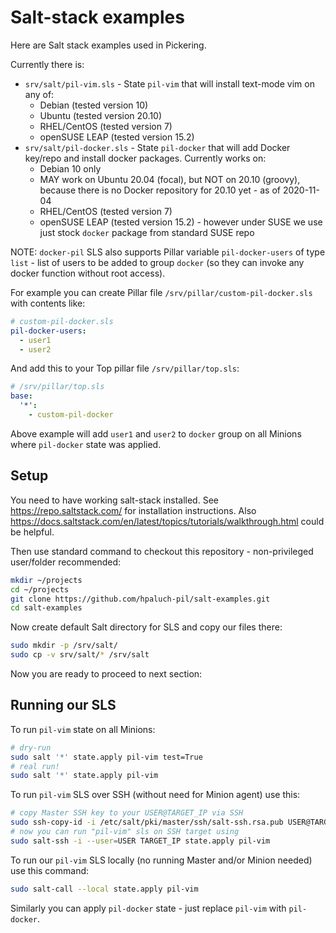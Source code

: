 # Salt-stack examples

Here are Salt stack examples used in Pickering.

Currently there is:
- `srv/salt/pil-vim.sls` - State `pil-vim` that will install text-mode vim on
  any of:
  - Debian (tested version 10)
  - Ubuntu (tested version 20.10)
  - RHEL/CentOS (tested version 7)
  - openSUSE LEAP (tested version 15.2)
- `srv/salt/pil-docker.sls` - State `pil-docker` that will add Docker key/repo and install docker packages. Currently works on:
  - Debian 10 only
  - MAY work on Ubuntu 20.04 (focal), but NOT on 20.10 (groovy), because
    there is no Docker repository for 20.10 yet - as of 2020-11-04
  - RHEL/CentOS (tested version 7)
  - openSUSE LEAP (tested version 15.2) - however under SUSE we use
    just stock `docker` package from standard SUSE repo

NOTE: `docker-pil` SLS also supports Pillar variable `pil-docker-users` of
type `list` - list of users to be added to group `docker` (so they can
invoke any docker function without root access).

For example you can create Pillar file `/srv/pillar/custom-pil-docker.sls`
with contents like:

```yaml
# custom-pil-docker.sls
pil-docker-users:
  - user1
  - user2
```

And add this to your Top pillar file `/srv/pillar/top.sls`:

```yaml
# /srv/pillar/top.sls
base:
  '*':
    - custom-pil-docker
```

Above example will add `user1` and `user2` to `docker` group on
all Minions where `pil-docker` state was applied.

## Setup

You need to have working salt-stack installed. See https://repo.saltstack.com/
for installation instructions. Also
https://docs.saltstack.com/en/latest/topics/tutorials/walkthrough.html could be
helpful.

Then use standard command to checkout this repository - non-privileged user/folder
recommended:

```bash
mkdir ~/projects
cd ~/projects
git clone https://github.com/hpaluch-pil/salt-examples.git
cd salt-examples
```

Now create default Salt directory for SLS and copy our files there:
```bash
sudo mkdir -p /srv/salt/
sudo cp -v srv/salt/* /srv/salt
```

Now you are ready to proceed to next section:


## Running our SLS

To run `pil-vim` state on all Minions:

```bash
# dry-run
sudo salt '*' state.apply pil-vim test=True
# real run!
sudo salt '*' state.apply pil-vim
```

To run `pil-vim` SLS over SSH (without need for Minion agent) use this:
```bash
# copy Master SSH key to your USER@TARGET_IP via SSH
sudo ssh-copy-id -i /etc/salt/pki/master/ssh/salt-ssh.rsa.pub USER@TARGET_IP
# now you can run "pil-vim" sls on SSH target using
sudo salt-ssh -i --user=USER TARGET_IP state.apply pil-vim
```

To run our `pil-vim` SLS locally (no running Master and/or Minion needed) use this command:

```bash
sudo salt-call --local state.apply pil-vim
```

Similarly you can apply `pil-docker` state - just replace `pil-vim` with
`pil-docker`.



